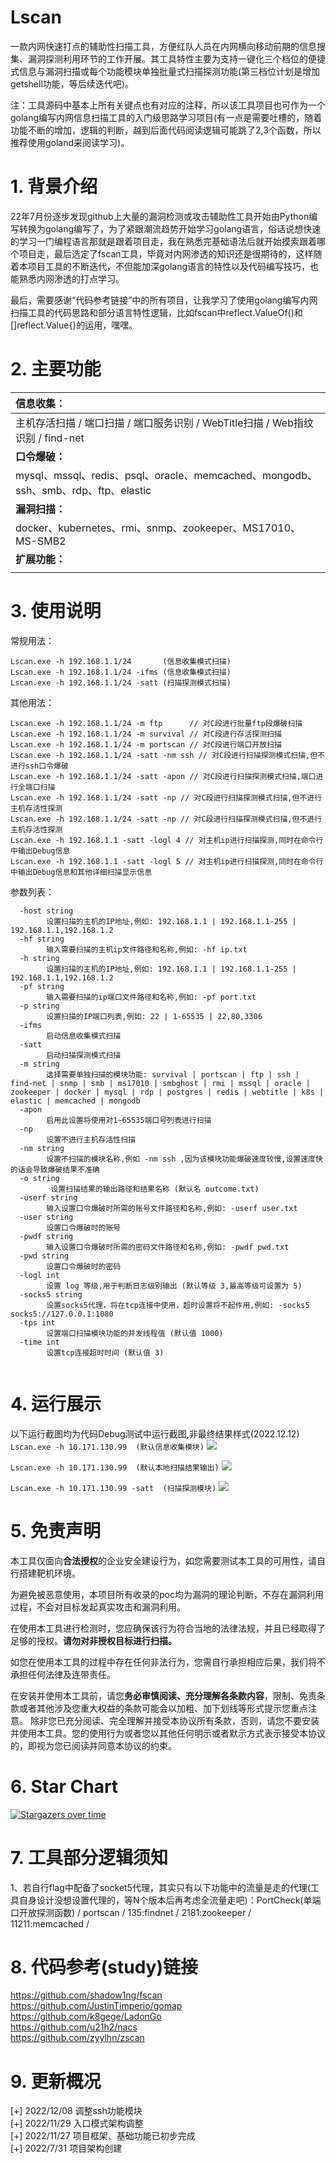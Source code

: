 # Lscan
一款内网快速打点的辅助性扫描工具，方便红队人员在内网横向移动前期的信息搜集、漏洞探测利用环节的工作开展。其工具特性主要为支持一键化三个档位的便捷式信息与漏洞扫描或每个功能模块单独批量式扫描探测功能(第三档位计划是增加getshell功能，等后续迭代吧)。

注：工具源码中基本上所有关键点也有对应的注释，所以该工具项目也可作为一个golang编写内网信息扫描工具的入门级思路学习项目(有一点是需要吐槽的，随着功能不断的增加，逻辑的判断，越到后面代码阅读逻辑可能跳了2,3个函数，所以推荐使用goland来阅读学习)。

# 1. 背景介绍

22年7月份逐步发现github上大量的漏洞检测或攻击辅助性工具开始由Python编写转换为golang编写了，为了紧跟潮流趋势开始学习golang语言，俗话说想快速的学习一门编程语言那就是跟着项目走，我在熟悉完基础语法后就开始摸索跟着哪个项目走，最后选定了fscan工具，毕竟对内网渗透的知识还是很期待的，这样随着本项目工具的不断迭代，不但能加深golang语言的特性以及代码编写技巧，也能熟悉内网渗透的打点学习。

最后，需要感谢“代码参考链接”中的所有项目，让我学习了使用golang编写内网扫描工具的代码思路和部分语言特性逻辑，比如fscan中reflect.ValueOf()和[]reflect.Value{}的运用，嘿嘿。

# 2. 主要功能

| **信息收集：**                                                                     |
|:------------------------------------------------------------------------------|
| 主机存活扫描 / 端口扫描 / 端口服务识别 / WebTitle扫描 / Web指纹识别 / find-net                      |
| **口令爆破：**                                                                     |
| mysql、mssql、redis、psql、oracle、memcached、mongodb、ssh、smb、rdp、ftp、elastic       |
| **漏洞扫描：**                                                                     |
| docker、kubernetes、rmi、snmp、zookeeper、MS17010、MS-SMB2                          |
| **扩展功能：**                                                                     |
|                                                                               |



# 3. 使用说明

常规用法：
``` 
Lscan.exe -h 192.168.1.1/24       (信息收集模式扫描)
Lscan.exe -h 192.168.1.1/24 -ifms (信息收集模式扫描)
Lscan.exe -h 192.168.1.1/24 -satt (扫描探测模式扫描)
```

其他用法：
```
Lscan.exe -h 192.168.1.1/24 -m ftp      // 对C段进行批量ftp段爆破扫描
Lscan.exe -h 192.168.1.1/24 -m survival // 对C段进行存活探测扫描
Lscan.exe -h 192.168.1.1/24 -m portscan // 对C段进行端口开放扫描
Lscan.exe -h 192.168.1.1/24 -satt -nm ssh // 对C段进行扫描探测模式扫描,但不进行ssh口令爆破
Lscan.exe -h 192.168.1.1/24 -satt -apon // 对C段进行扫描探测模式扫描,端口进行全端口扫描
Lscan.exe -h 192.168.1.1/24 -satt -np // 对C段进行扫描探测模式扫描,但不进行主机存活性探测
Lscan.exe -h 192.168.1.1/24 -satt -np // 对C段进行扫描探测模式扫描,但不进行主机存活性探测
Lscan.exe -h 192.168.1.1 -satt -logl 4 // 对主机ip进行扫描探测,同时在命令行中输出Debug信息
Lscan.exe -h 192.168.1.1 -satt -logl 5 // 对主机ip进行扫描探测,同时在命令行中输出Debug信息和其他详细扫描显示信息
```

参数列表：

```
  -host string
        设置扫描的主机的IP地址,例如: 192.168.1.1 | 192.168.1.1-255 | 192.168.1.1,192.168.1.2
  -hf string
        输入需要扫描的主机ip文件路径和名称,例如: -hf ip.txt
  -h string
        设置扫描的主机的IP地址,例如: 192.168.1.1 | 192.168.1.1-255 | 192.168.1.1,192.168.1.2
  -pf string
        输入需要扫描的ip端口文件路径和名称,例如: -pf port.txt
  -p string
        设置扫描的IP端口列表,例如: 22 | 1-65535 | 22,80,3306
  -ifms
        启动信息收集模式扫描
  -satt
        启动扫描探测模式扫描
  -m string
        选择需要单独扫描的模块功能: survival | portscan | ftp | ssh | find-net | snmp | smb | ms17010 | smbghost | rmi | mssql | oracle | zookeeper | docker | mysql | rdp | postgres | redis | webtitle | k8s | elastic | memcached | mongodb
  -apon
        启用此设置将使用对1~65535端口号列表进行扫描
  -np
        设置不进行主机存活性扫描
  -nm string
        设置不扫描的模块名称,例如 -nm ssh ,因为该模块功能爆破速度较慢,设置速度快的话会导致爆破结果不准确
  -o string
         设置扫描结果的输出路径和结果名称 (默认名 outcome.txt)
  -userf string
        输入设置口令爆破时所需的账号文件路径和名称,例如: -userf user.txt
  -user string
        设置口令爆破时的账号
  -pwdf string
        输入设置口令爆破时所需的密码文件路径和名称,例如: -pwdf pwd.txt
  -pwd string
        设置口令爆破时的密码
  -logl int
        设置 log 等级,用于判断日志级别输出 (默认等级 3,最高等级可设置为 5)
  -socks5 string
        设置socks5代理，将在tcp连接中使用，超时设置将不起作用,例如: -socks5  socks5://127.0.0.1:1080
  -tps int
        设置端口扫描模块功能的并发线程值 (默认值 1000)
  -time int
        设置tcp连接超时时间 (默认值 3)
	
```

# 4. 运行展示
以下运行截图均为代码Debug测试中运行截图,非最终结果样式(2022.12.12)  
`Lscan.exe -h 10.171.130.99  (默认信息收集模块)`
![](./image/默认运行显示.png)

`Lscan.exe -h 10.171.130.99  (默认本地扫描结果输出)`
![](./image/查看本地日志输出结果.png)

`Lscan.exe -h 10.171.130.99 -satt  (扫描探测模块)`
![](./image/satt攻击运行显示.png)

# 5. 免责声明

本工具仅面向**合法授权**的企业安全建设行为，如您需要测试本工具的可用性，请自行搭建靶机环境。

为避免被恶意使用，本项目所有收录的poc均为漏洞的理论判断，不存在漏洞利用过程，不会对目标发起真实攻击和漏洞利用。

在使用本工具进行检测时，您应确保该行为符合当地的法律法规，并且已经取得了足够的授权。**请勿对非授权目标进行扫描。**

如您在使用本工具的过程中存在任何非法行为，您需自行承担相应后果，我们将不承担任何法律及连带责任。

在安装并使用本工具前，请您**务必审慎阅读、充分理解各条款内容**，限制、免责条款或者其他涉及您重大权益的条款可能会以加粗、加下划线等形式提示您重点注意。
除非您已充分阅读、完全理解并接受本协议所有条款，否则，请您不要安装并使用本工具。您的使用行为或者您以其他任何明示或者默示方式表示接受本协议的，即视为您已阅读并同意本协议的约束。

# 6. Star Chart
[![Stargazers over time](https://starchart.cc/sh1yan/Lscan.svg)](https://starchart.cc/sh1yan/Lscan)



# 7. 工具部分逻辑须知

1、若自行flag中配备了socket5代理，其实只有以下功能中的流量是走的代理(工具自身设计没想设置代理的，等N个版本后再考虑全流量走吧)：PortCheck(单端口开放探测函数) / portscan / 135:findnet / 2181:zookeeper / 11211:memcached /


# 8. 代码参考(study)链接
https://github.com/shadow1ng/fscan  
https://github.com/JustinTimperio/gomap  
https://github.com/k8gege/LadonGo  
https://github.com/u21h2/nacs  
https://github.com/zyylhn/zscan  


# 9. 更新概况
[+] 2022/12/08 调整ssh功能模块  
[+] 2022/11/29 入口模式架构调整  
[+] 2022/11/27 项目框架、基础功能已初步完成  
[+] 2022/7/31 项目架构创建





 

